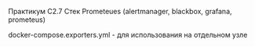 Практикум С2.7
Стек Prometeues (alertmanager, blackbox, grafana, prometeus)

docker-compose.exporters.yml - для использования на отдельном узле